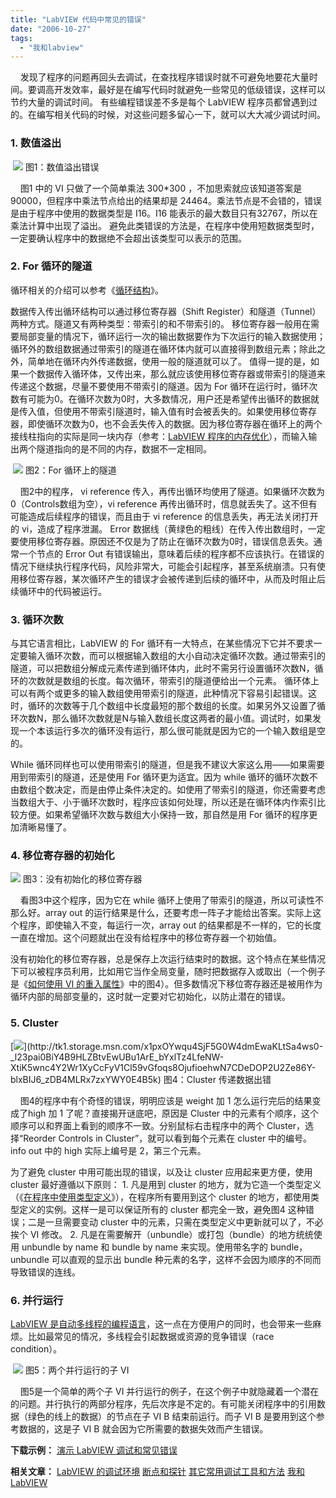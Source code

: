 ```yaml
---
title: "LabVIEW 代码中常见的错误"
date: "2006-10-27"
tags: 
  - "我和labview"
---
```


    发现了程序的问题再回头去调试，在查找程序错误时就不可避免地要花大量时间。要调高开发效率，最好是在编写代码时就避免一些常见的低级错误，这样可以节约大量的调试时间。 有些编程错误差不多是每个 LabVIEW 程序员都曾遇到过的。在编写相关代码的时候，对这些问题多留心一下，就可以大大减少调试时间。

### 1\. 数值溢出

 [![](http://tk1.storage.msn.com/x1pxOYwqu4SjF5G0W4dmEwaKLtSa4ws0-_l23pai0BiY4AIavAyXK0mbocOT8x1TkGt-8SNvhP9Ts5Gnz4SiYs_nmr07YUU-p2q182rQmptl366UbNCBfbslXA_b86-IC_7p-i1FDNHHkm0DD_TvZKJ7KFCmYpmzLHP)](http://tk1.storage.msn.com/x1pxOYwqu4SjF5G0W4dmEwaKLtSa4ws0-_l23pai0BiY4BACOB2u1MAPf79cbrr6CyCSyqikGCsRVS0HDNO34tmrGjUcx7_TKtQUfgvNmVMbsIIW_DiQ2C25GGRIrWfBjoY0zZSs2oH2atftmk3chNo8kvgh0Zo0wwn) 图1：数值溢出错误

    图1 中的 VI 只做了一个简单乘法 300\*300 ，不加思索就应该知道答案是 90000，但程序中乘法节点给出的结果却是 24464。乘法节点是不会错的，错误是由于程序中使用的数据类型是 I16。I16 能表示的最大数目只有32767，所以在乘法计算中出现了溢出。 避免此类错误的方法是，在程序中使用短数据类型时，一定要确认程序中的数据绝不会超出该类型可以表示的范围。

### 2\. For 循环的隧道

循环相关的介绍可以参考《[循环结构](http://ruanqizhen.spaces.live.com/blog/cns!5852D4F797C53FB6!2018.entry)》。

数据传入传出循环结构可以通过移位寄存器（Shift Register）和隧道（Tunnel）两种方式。隧道又有两种类型：带索引的和不带索引的。 移位寄存器一般用在需要局部变量的情况下，循环运行一次的输出数据要作为下次运行的输入数据使用；循环外的数组数据通过带索引的隧道在循环体内就可以直接得到数组元素；除此之外，简单地在循环内外传递数据，使用一般的隧道就可以了。 值得一提的是，如果一个数据传入循环体，又传出来，那么就应该使用移位寄存器或带索引的隧道来传递这个数据，尽量不要使用不带索引的隧道。因为 For 循环在运行时，循环次数有可能为0。在循环次数为0时，大多数情况，用户还是希望传出循环的数据就是传入值，但使用不带索引隧道时，输入值有时会被丢失的。如果使用移位寄存器，即使循环次数为0，也不会丢失传入的数据。因为移位寄存器在循环上的两个接线柱指向的实际是同一块内存（参考：[LabVIEW 程序的内存优化](http://ruanqizhen.wordpress.com/2006/07/18/labview-%E7%A8%8B%E5%BA%8F%E7%9A%84%E5%86%85%E5%AD%98%E4%BC%98%E5%8C%96-1/)），而输入输出两个隧道指向的是不同的内存，数据不一定相同。

 ![](http://tkfiles.storage.msn.com/x1pN1mp8dKYgTFV_lNTUY6Fnek8mJX9hlXv32Lo70a5B_zxgltrcBhNTNxH1Xl4xzU4Jl9pbkoTtHg_k802S5yP__5sT0GLYejNw1h-E-bFQU0) 图2：For 循环上的隧道

    图2中的程序， vi reference 传入，再传出循环均使用了隧道。如果循环次数为0（Controls数组为空），vi reference 再传出循环时，信息就丢失了。这不但有可能造成后续程序的错误，而且由于 vi reference 的信息丢失，再无法关闭打开的 vi，造成了程序泄漏。 Error 数据线（黄绿色的粗线）在传入传出数组时，一定要使用移位寄存器。原因还不仅是为了防止在循环次数为0时，错误信息丢失。通常一个节点的 Error Out 有错误输出，意味着后续的程序都不应该执行。在错误的情况下继续执行程序代码，风险非常大，可能会引起程序，甚至系统崩溃。只有使用移位寄存器，某次循环产生的错误才会被传递到后续的循环中，从而及时阻止后续循环中的代码被运行。

### 3\. 循环次数

与其它语言相比，LabVIEW 的 For 循环有一大特点，在某些情况下它并不要求一定要输入循环次数，而可以根据输入数组的大小自动决定循环次数。通过带索引的隧道，可以把数组分解成元素传递到循环体内，此时不需另行设置循环次数N，循环的次数就是数组的长度。每次循环，带索引的隧道便给出一个元素。 循环体上可以有两个或更多的输入数组使用带索引的隧道，此种情况下容易引起错误。这时，循环的次数等于几个数组中长度最短的那个数组的长度。如果另外又设置了循环次数N，那么循环次数就是N与输入数组长度这两者的最小值。调试时，如果发现一个本该运行多次的循环没有运行，那么很可能就是因为它的一个输入数组是空的。

While 循环同样也可以使用带索引的隧道，但是我不建议大家这么用——如果需要用到带索引的隧道，还是使用 For 循环更为适宜。因为 while 循环的循环次数不由数组个数决定，而是由停止条件决定的。如使用了带索引的隧道，你还需要考虑当数组大于、小于循环次数时，程序应该如何处理，所以还是在循环体内作索引比较方便。如果希望循环次数与数组大小保持一致，那自然是用 For 循环的程序更加清晰易懂了。

### 4\. 移位寄存器的初始化

![](http://tkfiles.storage.msn.com/x1pN1mp8dKYgTFV_lNTUY6FnXbNqGwQJTKAHFi0J3Irk0MC_OY0eOBG2jhi9MNHZx3-pzuXRX_DpawmNIMhHcVZeksXfS8l1uyJetUBtCnX1eU) 图3：没有初始化的移位寄存器

    看图3中这个程序，因为它在 while 循环上使用了带索引的隧道，所以可读性不那么好。array out 的运行结果是什么，还要考虑一阵子才能给出答案。实际上这个程序，即使输入不变，每运行一次，array out 的结果都是不一样的，它的长度一直在增加。这个问题就出在没有给程序中的移位寄存器一个初始值。

没有初始化的移位寄存器，总是保存上次运行结束时的数据。这个特点在某些情况下可以被程序员利用，比如用它当作全局变量，随时把数据存入或取出（一个例子是《[如何使用 VI 的重入属性](http://ruanqizhen.wordpress.com/2006/07/19/%E5%A6%82%E4%BD%95%E4%BD%BF%E7%94%A8-vi-%E7%9A%84%E9%87%8D%E5%85%A5%E5%B1%9E%E6%80%A7%EF%BC%88reentrant%EF%BC%89/)》中的图4）。但多数情况下移位寄存器还是被用作为循环内部的局部变量的，这时就一定要对它初始化，以防止潜在的错误。

### 5\. Cluster

[![](http://tk1.storage.msn.com/x1pxOYwqu4SjF5G0W4dmEwaKLtSa4ws0-_l23pai0BiY4CAkuN5DtlyPD6-D1ynMefVJKdZbVq4CpdYecsryiqXL7FZ4WKpFgE814Ymv8Rn5ui-uoiGtnBNl2MFEhkqCkn_zJ1K8Kelf8iTpqT6ancidAzApy92Nyc_)](http://tk1.storage.msn.com/x1pxOYwqu4SjF5G0W4dmEwaKLtSa4ws0-_l23pai0BiY4B9HLZBtvEwUBu1ArE_bYxlTz4LfeNW-XtiK5wnc4Y2Wr1XyCcFyV1Cl59vGfoqs8OjufioehwN7CDeDOP2U2Ze86Y-blxBIJ6_zDB4MLRx7zxYWY0E4B5k) 图4：Cluster 传递数据出错

    图4的程序中有个奇怪的错误，明明应该是 weight 加 1 怎么运行完后的结果变成了high 加 1 了呢？直接揭开谜底吧，原因是 Cluster 中的元素有个顺序，这个顺序可以和界面上看到的顺序不一致。分别鼠标右击程序中的两个 Cluster，选择“Reorder Controls in Cluster”，就可以看到每个元素在 cluster 中的编号。info out 中的 high 实际上编号是 2，第三个元素。

为了避免 cluster 中用可能出现的错误，以及让 cluster 应用起来更方便，使用 cluster 最好遵循以下原则： 1. 凡是用到 cluster 的地方，就为它造一个类型定义（《[在程序中使用类型定义](http://ruanqizhen.wordpress.com/2006/11/15/%e5%9c%a8%e7%a8%8b%e5%ba%8f%e4%b8%ad%e4%bd%bf%e7%94%a8%e7%b1%bb%e5%9e%8b%e5%ae%9a%e4%b9%89%ef%bc%88type-def%ef%bc%89/)》），在程序所有要用到这个 cluster 的地方，都使用类型定义的实例。这样一是可以保证所有的 cluster 都完全一致，避免图4 这种错误；二是一旦需要变动 cluster 中的元素，只需在类型定义中更新就可以了，不必挨个 VI 修改。 2. 凡是在需要解开（unbundle）或打包（bundle）的地方统统使用 unbundle by name 和 bundle by name 来实现。使用带名字的 bundle，unbundle 可以直观的显示出 bundle 种元素的名字，这样不会因为顺序的不同而导致错误的连线。

### 6\. 并行运行

[LabVIEW 是自动多线程的编程语言](http://ruanqizhen.spaces.live.com/blog/cns!5852D4F797C53FB6!1494.entry)，这一点在方便用户的同时，也会带来一些麻烦。比如最常见的情况，多线程会引起数据或资源的竞争错误（race condition）。

 ![](http://tkfiles.storage.msn.com/x1pN1mp8dKYgTFV_lNTUY6FnXbNqGwQJTKAUlmOnKE83SHlbvU90KEkvI3cwcdt5viJOCFNjWuSmdVm4_vzIjw8cIhA3hOnghFy7oRpI8oaIvU) 图5：两个并行运行的子 VI

    图5是一个简单的两个子 VI 并行运行的例子，在这个例子中就隐藏着一个潜在的问题。并行执行的两部分程序，先后次序是不定的。有可能关闭程序中的引用数据（绿色的线上的数据）的节点在子 VI B 结束前运行。而子 VI B 是要用到这个参考数据的，这是子 VI B 就会因为它所需要的数据失效而产生错误。

**下载示例：** [演示 LabVIEW 调试和常见错误](http://ruanqizhen.googlepages.com/DemoDebug.7z)

**相关文章：** [LabVIEW 的调试环境](http://ruanqizhen.wordpress.com/2006/09/11/labview-%e7%9a%84%e8%b0%83%e8%af%95%e7%8e%af%e5%a2%83/) [断点和探针](http://ruanqizhen.wordpress.com/2006/09/13/%e6%96%ad%e7%82%b9%e5%92%8c%e6%8e%a2%e9%92%88/) [其它常用调试工具和方法](http://ruanqizhen.wordpress.com/2006/09/29/%e5%85%b6%e5%ae%83%e5%b8%b8%e7%94%a8%e8%b0%83%e8%af%95%e5%b7%a5%e5%85%b7%e5%92%8c%e6%96%b9%e6%b3%95/) [我和 LabVIEW](http://ruanqizhen.wordpress.com/2005/11/07/%E6%88%91%E5%92%8C-labview/)
